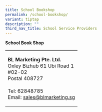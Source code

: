 ```yaml
---
title: School Bookshop
permalink: /school-bookshop/
variant: tiptap
description: ""
third_nav_title: School Service Providers
---
```

<p><strong>School Book Shop</strong>
</p>
<table style="minWidth: 25px">
<colgroup>
<col>
</colgroup>
<tbody>
<tr>
<td rowspan="1" colspan="1">
<p><strong>BL Marketing Pte. Ltd.</strong>
<br>Oxley Bizhub 61 Ubi Road 1
<br>#02-02
<br>Postal 408727
<br>
<br>Tel: 62848785
<br>Email: <a href="mailto:sales@blmarketing.sg" rel="noopener noreferrer nofollow" target="_blank">sales@blmarketing.sg</a>
</p>
<p></p>
</td>
</tr>
</tbody>
</table>
<p></p>